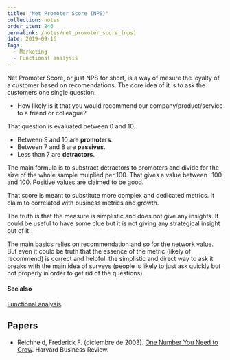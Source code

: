 ```yaml
---
title: "Net Promoter Score (NPS)"
collection: notes
order_item: 246
permalink: /notes/net_promoter_score_(nps)
date: 2019-09-16
Tags:
  - Marketing
  - Functional analysis
---
```


Net Promoter Score, or just NPS for short, is a way of mesure the loyalty of a customer based on recomendations.
The core idea of it is to ask the customers one single question:
* How likely is it that you would recommend our company/product/service to a friend or colleague?

That question is evaluated between 0 and 10.
* Between 9 and 10 are **promoters**.
* Between 7 and 8 are **passives**.
* Less than 7 are **detractors**.

The main formula is to substract detractors to promoters and divide for the size of the whole sample mulplied per 100.
That gives a value between -100 and 100. Positive values are claimed to be good.

That score is meant to substitute more complex and dedicated metrics. It claim to correlated with business metrics and growth. 

The truth is that the measure is simplistic and does not give any insights. It could be useful to have some clue but it is not giving any strategical insight out of it.

The main basics relies on recommendation and so for the network value. But even it could be truth that the essence of the metric (likely of recommend) is correct and helpful, the simplistic and direct way to ask it breaks with the main idea of surveys (people is likely to just ask quickly but not properly in order to get rid of the questions).


#### See also
[Functional analysis](/notes/functional_analysis)




## Papers
* Reichheld, Frederick F. (diciembre de 2003). [One Number You Need to Grow](https://hbr.org/2003/12/the-one-number-you-need-to-grow). Harvard Business Review.





